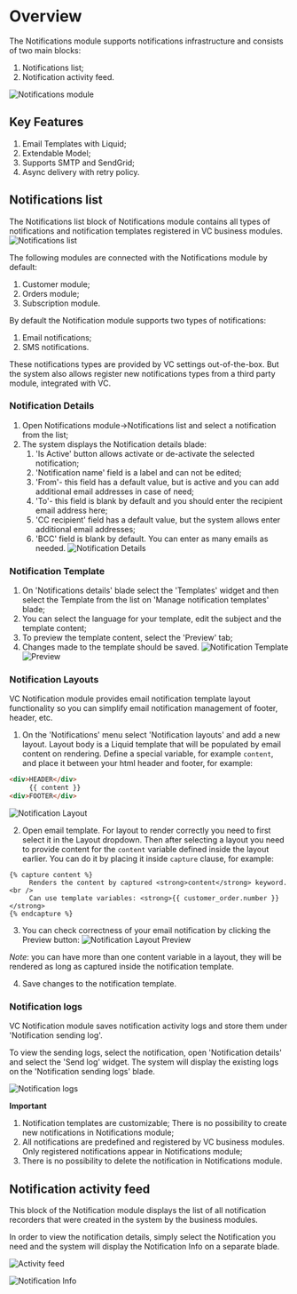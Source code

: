 # Overview

The Notifications module supports notifications infrastructure and consists of two main blocks:

1. Notifications list;
1. Notification activity feed.

![Notifications module](media/screen-notifications-module.png)

## Key Features

1. Email Templates with Liquid;
1. Extendable Model;
1. Supports SMTP and SendGrid;
1. Async delivery with retry policy.

## Notifications list

The Notifications list block of Notifications module contains all types of notifications and notification templates registered in VC business modules.
![Notifications list](media/screen-notifications-list.png)

The following modules are connected with the Notifications module by default:

1. Customer module;
1. Orders module;
1. Subscription module.

By default the Notification module supports two types of notifications:

1. Email notifications;
1. SMS notifications.

These notifications types are provided by VC settings out-of-the-box. But the system also allows register new notifications types from a third party module, integrated with VC.

### Notification Details

1. Open Notifications module->Notifications list and select a notification from the list;
1. The system displays the Notification details blade:
     1. 'Is Active' button allows activate or de-activate the selected notification;
     1. 'Notification name' field is a label and can not be edited;
     1. 'From'- this field has a default value, but is active and you can add additional email addresses in case of need;
     1. 'To'- this field is blank by default and you should enter the recipient email address here;
     1. 'CC recipient' field has a default value, but the system allows enter additional email addresses;
     1. 'BCC' field is blank by default. You can enter as many emails as needed.
![Notification Details](media/screen-notification-details.png)

### Notification Template

1. On 'Notifications details' blade select the 'Templates' widget and then select the Template from the list on 'Manage notification templates' blade;
1. You can select the language for your template, edit the subject and the template content;
1. To preview the template content, select  the 'Preview' tab;
1. Changes made to the template should be saved.
![Notification Template](media/screen-notification-template.png)
![Preview](media/screen-notification-template-preview.png)

### Notification Layouts

VC Notification module provides email notification template layout functionality so you can simplify email notification management of footer, header, etc.

1. On the 'Notifications' menu select 'Notification layouts' and add a new layout. Layout body is a Liquid template that will be populated by email content on rendering. Define a special variable, for example `content`, and place it between your html header and footer, for example: 
```html
<div>HEADER</div>
     {{ content }}
<div>FOOTER</div>
```
![Notification Layout](media/notification-layout-new.png)


2. Open email template. For layout to render correctly you need to first select it in the Layout dropdown. Then after selecting a layout you need to provide content for the `content` variable defined inside the layout earlier. You can do it by placing it inside `capture` clause, for example:
```liquid
{% capture content %}
     Renders the content by captured <strong>content</strong> keyword. <br />
     Can use template variables: <strong>{{ customer_order.number }}</strong> 
{% endcapture %}
``` 
3. You can check correctness of your email notification by clicking the Preview button:
![Notification Layout Preview](media/notification-layout-preview.png)

*Note*: you can have more than one content variable in a layout, they will be rendered as long as captured inside the notification template.

4. Save changes to the notification template.

### Notification logs

VC Notification module saves notification activity logs and store them under 'Notification sending log'.

To view the sending logs, select the notification, open 'Notification details' and select the 'Send log' widget.
The system will display the existing logs on the 'Notification sending logs' blade.

![Notification logs](media/screen-sending-logs.png)

 **Important** 
 
 1. Notification templates are customizable;
 There is no possibility to create new notifications in Notifications module;
 1. All notifications are predefined and registered by VC business modules. Only registered notifications appear in Notifications module;
 1. There is no possibility to delete the notification in Notifications module.

## Notification activity feed

This block of the Notification module displays the list of all notification recorders that were created in the system by the business modules. 

In order to view the notification details, simply select the Notification you need and the system will display the Notification Info on a separate blade.

![Activity feed](media/screen-notification-activity-feed.png)

![Notification Info](media/screen-notification-info.png)
